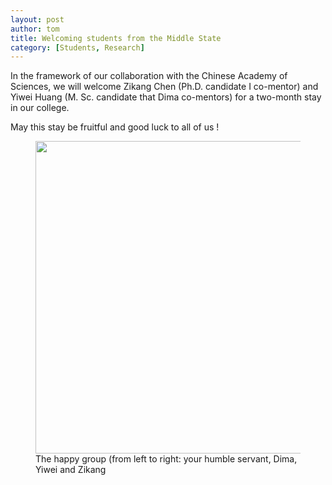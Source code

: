 ```yaml
---
layout: post
author: tom
title: Welcoming students from the Middle State
category: [Students, Research]
---
```


In the framework of our collaboration with the Chinese Academy of Sciences, we will welcome Zikang Chen (Ph.D. candidate I co-mentor) and Yiwei Huang (M. Sc. candidate that Dima co-mentors) for a two-month stay in our college.

May this stay be fruitful and good luck to all of us !

<figure>
<img src="my-webpage/images/2023-07-05-im1.jpeg" width="500">
<figcaption>The happy group (from left to right: your humble servant, Dima, Yiwei and Zikang</figcaption>
</figure>
